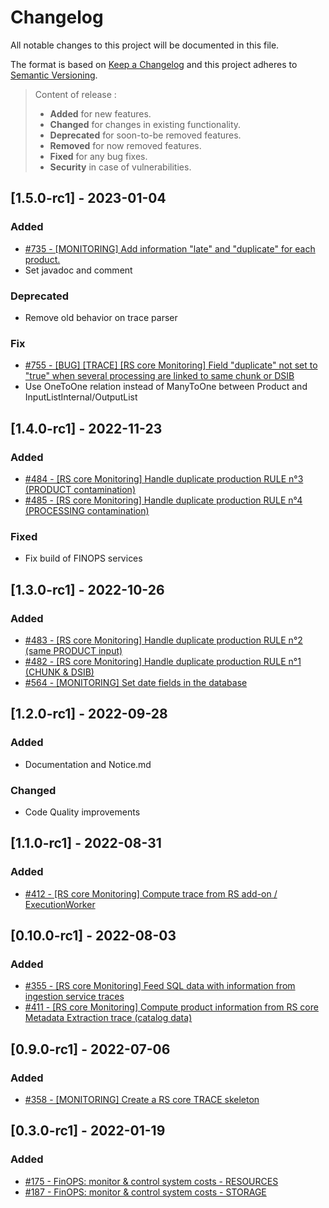 # Changelog
All notable changes to this project will be documented in this file.

The format is based on [Keep a Changelog](https://keepachangelog.com/en/1.0.0/) and this project adheres to [Semantic Versioning](https://semver.org/spec/v2.0.0.html).

> Content of release :
> - **Added** for new features.
> - **Changed** for changes in existing functionality.
> - **Deprecated** for soon-to-be removed features.
> - **Removed** for now removed features.
> - **Fixed** for any bug fixes.
> - **Security** in case of vulnerabilities.

## [1.5.0-rc1] - 2023-01-04
### Added
- [#735 - [MONITORING] Add information "late" and "duplicate" for each product.](https://github.com/COPRS/rs-issues/issues/735)
- Set javadoc and comment
### Deprecated
- Remove old behavior on trace parser
### Fix
- [#755 - [BUG] [TRACE] [RS core Monitoring] Field "duplicate" not set to "true" when several processing are linked to same chunk or DSIB](https://github.com/COPRS/rs-issues/issues/755)
- Use OneToOne relation instead of ManyToOne between Product and InputListInternal/OutputList

## [1.4.0-rc1] - 2022-11-23
### Added
- [#484 - [RS core Monitoring] Handle duplicate production RULE n°3 (PRODUCT contamination)](https://github.com/COPRS/rs-issues/issues/484)
- [#485 - [RS core Monitoring] Handle duplicate production RULE n°4 (PROCESSING contamination)](https://github.com/COPRS/rs-issues/issues/485)
### Fixed
- Fix build of FINOPS services

## [1.3.0-rc1] - 2022-10-26
### Added
- [#483 - [RS core Monitoring] Handle duplicate production RULE n°2 (same PRODUCT input)](https://github.com/COPRS/rs-issues/issues/483)
- [#482 - [RS core Monitoring] Handle duplicate production RULE n°1 (CHUNK & DSIB)](https://github.com/COPRS/rs-issues/issues/482)
- [#564 - [MONITORING] Set date fields in the database](https://github.com/COPRS/rs-issues/issues/564)

## [1.2.0-rc1] - 2022-09-28
### Added
- Documentation and Notice.md
### Changed
- Code Quality improvements

## [1.1.0-rc1] - 2022-08-31
### Added
- [#412 - [RS core Monitoring] Compute trace from RS add-on / ExecutionWorker](https://github.com/COPRS/rs-issues/issues/412)

## [0.10.0-rc1] - 2022-08-03
### Added
- [#355 - [RS core Monitoring] Feed SQL data with information from ingestion service traces](https://github.com/COPRS/rs-issues/issues/355)
- [#411 - [RS core Monitoring] Compute product information from RS core Metadata Extraction trace (catalog data)](https://github.com/COPRS/rs-issues/issues/411)

## [0.9.0-rc1] - 2022-07-06
### Added
- [#358 - [MONITORING] Create a RS core TRACE skeleton](https://github.com/COPRS/rs-issues/issues/358)

## [0.3.0-rc1] - 2022-01-19
### Added
- [#175 - FinOPS: monitor & control system costs - RESOURCES](https://github.com/COPRS/rs-issues/issues/175)
- [#187 - FinOPS: monitor & control system costs - STORAGE](https://github.com/COPRS/rs-issues/issues/187)
